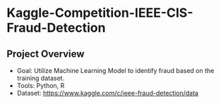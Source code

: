 # Kaggle-Competition-IEEE-CIS-Fraud-Detection

## Project Overview

* Goal: Utilize Machine Learning Model to identify fraud based on the training dataset. 
* Tools: Python, R
* Dataset: https://www.kaggle.com/c/ieee-fraud-detection/data 

